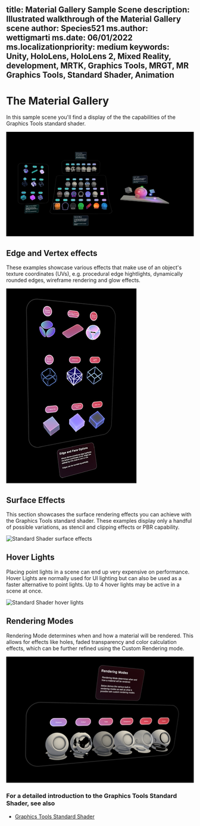 title: Material Gallery Sample Scene
description: Illustrated walkthrough of the Material Gallery scene
author: Species521
ms.author: wettigmarti
ms.date: 06/01/2022
ms.localizationpriority: medium
keywords: Unity, HoloLens, HoloLens 2, Mixed Reality, development, MRTK, Graphics Tools, MRGT, MR Graphics Tools, Standard Shader, Animation
---

# The Material Gallery

In this sample scene you'll find a display of the the capabilities of the Graphics Tools standard shader.

![Standard Shader sample scene](images/SampleScenes/materialGallery_01.JPG)
    

## Edge and Vertex effects

These examples showcase various effects that make use of an object's texture coordinates (UVs), e.g. procedural edge hightlights, dynamically rounded edges, wireframe rendering and glow effects.

![Standard Shader edge and vertex effects](images/SampleScenes/edge_vertex_effects_01.jpg)

## Surface Effects

This section showcases the surface rendering effects you can achieve with the Graphics Tools standard shader.
These examples display only a handful of possible variations, as stencil and clipping effects or PBR capability.

![Standard Shader surface effects](images/SampleScenes/materialGallery_sample_01.gif)

## Hover Lights

Placing point lights in a scene can end up very expensive on performance.
Hover Lights are normally used for UI lighting but can also be used as a faster alternative to point lights.
Up to 4 hover lights may be active in a scene at once.

![Standard Shader hover lights](images/SampleScenes/hoverLight_sample_01.gif)

## Rendering Modes

Rendering Mode determines when and how a material will be rendered.
This allows for effects like holes, faded transparency and color calculation effects, which can be further refined using the Custom Rendering mode.

![Standard Shader rendering modes](images/SampleScenes/renderModes_sample_01.jpg)

### For a detailed introduction to the Graphics Tools Standard Shader, see also

* [Graphics Tools Standard Shader](standard-shader.md)